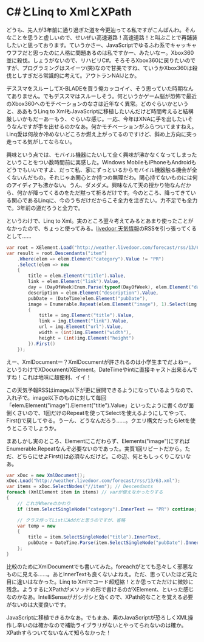 # C#とLinq to XmlとXPath

どうも、先人が3年前に通り過ぎた道を今更辿ってる私ですがこんばんわ。そんなことを思うと虚しいので、せいぜい高速道路！高速道路！と叫ぶことで再舗装したいと思っております。ていうかさー、JavaScriptでゆるふわ系でキャッキャウフフだと思ったのに人格に問題あるのは私ですかー、みたいなー。Xbox360並に殺伐。しょうがないので、リハビリC#。そろそろXbox360に戻りたいのですが、プログラミングはスイーツ(笑)なので甘美ですね、ていうかXbox360は殺伐としすぎだろ常識的に考えて。アウトランNAIJとか。

デススマをスルーしてX-BLADEを買う俺カッコイイ、そう思っていた時期なんてありません。でもデススマはスルーしそう。何というかゲーム脳が恐怖で最近のXbox360へのモチベーションのなさは近年なく異常。どのぐらいかというと、ああもうLinq to XmlもJavaScriptに移植したいんだけど時間考えると結構厳しいかもだーあーもう、ぐらいな感じ。一応、今年はXNAに手を出したいそうなんですが手を出せるのかなあ。何かモチベーションがふらついてますねえ。Linq愛は何故か冷めないどころか燃え上がってるのですけど、斜め上方向に突っ走ってる気がしてならない。

興味という点では、モバイル機器にたいして全く興味が沸かなくなってしまったということをつい数時間前に実感した。Windows MobileもiPhoneもAndroidもどうでもいいですよ、だって私、家にずっといるからモバイル機器触る機会が全くないんだもの。それじゃあ関心とか持つの無理だわ。関心持てないものには何のアイディアも沸かない。うん、ダメダメ。興味なんて天の授かり物なんだから、何かが降ってくるのをただ黙って祈るだけです。今のところ、降ってきている関心であるLinqに、今のうちだけだからこそ全力を注ぎたい。力不足でも全力で。3年前の道だろうと全力で。

というわけで、Linq to Xml。実のところ翌々考えてみるとあまり使ったことがなかったので、ちょっと使ってみる。[livedoor 天気情報](http://weather.livedoor.com/area/13/63.html)のRSSを引っ張ってくるとして……

```csharp
var root = XElement.Load("http://weather.livedoor.com/forecast/rss/13/63.xml");
var result = root.Descendants("item")
    .Where(elem => elem.Element("category").Value != "PR")
    .Select(elem => new
    {
        title = elem.Element("title").Value,
        link = elem.Element("link").Value,
        day = (DayOfWeek)Enum.Parse(typeof(DayOfWeek), elem.Element("day").Value),
        description = elem.Element("description").Value,
        pubDate = (DateTime)elem.Element("pubDate"),
        image = Enumerable.Repeat(elem.Element("image"), 1).Select(img => new
        {
            title = img.Element("title").Value,
            link = img.Element("link").Value,
            url = img.Element("url").Value,
            width = (int)img.Element("width"),
            height = (int)img.Element("height")
        }).First()
    });
```

えー、XmlDocumentー？XmlDocumentが許されるのは小学生までだよねー。というわけでXDocument/XElement。DateTimeやintに直接キャスト出来るんですね！これは地味に超便利、イイ！ 

この天気予報RSSはimage以下が更に展開できるようになっているようなので、入れ子で。image以下のものに対して毎回「elem.Element("image").Element("title").Value」といったように書くのが面倒くさいので、1回だけのRepeatを使ってSelectを使えるようにしてやって、First()で戻してやる。うーん、どうなんだろう……。クエリ構文だったらletを使うところでしょうか。

まあしかし実のところ、Elementにこだわらず、Elements("image")にすればEnumerable.Repeatなんぞ必要ないのであった。実質1回リピートだから。ただ、どちらにせよFirst()は必須なんだけど。この辺、何ともしっくりこないなあ。

```csharp
var xDoc = new XmlDocument();
xDoc.Load("http://weather.livedoor.com/forecast/rss/13/63.xml");
var items = xDoc.SelectNodes("//item"); // Descendants
foreach (XmlElement item in items) // varが使えなかったりする
{
    // これがWhereのかわり
    if (item.SelectSingleNode("category").InnerText == "PR") continue;

    // クラス作ってListにAddだと思うのですが、省略
    var temp = new
    {
        title = item.SelectSingleNode("title").InnerText,
        pubDate = DateTime.Parse(item.SelectSingleNode("pubDate").InnerText)
    };
}
```

比較のためにXmlDocumentでも書いてみた。foreachがとても忌々しく邪悪なものに見える……。あとInnerTextも良くないよねえ。ただ、思っていたほど見た目に違いはなかった。Linq to Xmlでコード超短縮！とか思ってただけに微妙に残念。ようするにXPathがメソッドの形で書けるのがXElement、といった感じなのかなあ。IntelliSenseがガシガシと効くので、XPath的なことを覚える必要がないのは大変良いです。

JavaScriptに移植できるかなあ。でもまあ、素のJavaScriptが恐ろしくXML操作し辛いのは確かなので補助ライブラリがないとやってられないのは確か。XPathすらついてないなんて知らなかった！